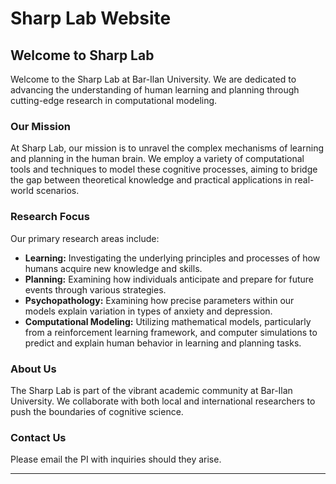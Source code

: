 # Sharp Lab Website

## Welcome to Sharp Lab

Welcome to the Sharp Lab at Bar-Ilan University. We are dedicated to advancing the understanding of human learning and planning through cutting-edge research in computational modeling.

### Our Mission

At Sharp Lab, our mission is to unravel the complex mechanisms of learning and planning in the human brain. We employ a variety of computational tools and techniques to model these cognitive processes, aiming to bridge the gap between theoretical knowledge and practical applications in real-world scenarios.

### Research Focus

Our primary research areas include:

- **Learning:** Investigating the underlying principles and processes of how humans acquire new knowledge and skills.
- **Planning:** Examining how individuals anticipate and prepare for future events through various strategies.
- **Psychopathology:** Examining how precise parameters within our models explain variation in types of anxiety and depression.
- **Computational Modeling:** Utilizing mathematical models, particularly from a reinforcement learning framework, and computer simulations to predict and explain human behavior in learning and planning tasks.

### About Us

The Sharp Lab is part of the vibrant academic community at Bar-Ilan University. We collaborate with both local and international researchers to push the boundaries of cognitive science.

### Contact Us

Please email the PI with inquiries should they arise.

---
